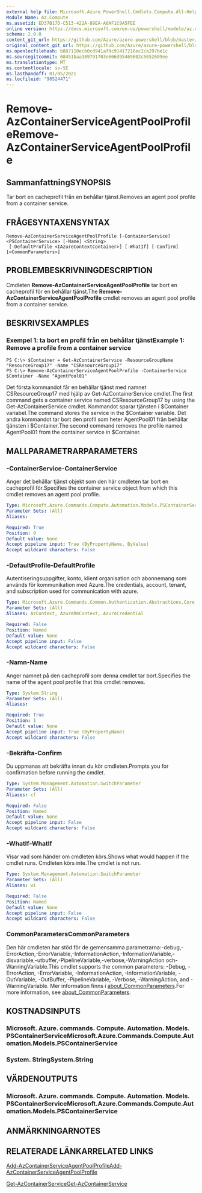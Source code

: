 ```yaml
---
external help file: Microsoft.Azure.PowerShell.Cmdlets.Compute.dll-Help.xml
Module Name: Az.Compute
ms.assetid: ED37B17D-C513-422A-89EA-A6AF1C9A5FEE
online version: https://docs.microsoft.com/en-us/powershell/module/az.compute/remove-azcontainerserviceagentpoolprofile
schema: 2.0.0
content_git_url: https://github.com/Azure/azure-powershell/blob/master/src/Compute/Compute/help/Remove-AzContainerServiceAgentPoolProfile.md
original_content_git_url: https://github.com/Azure/azure-powershell/blob/master/src/Compute/Compute/help/Remove-AzContainerServiceAgentPoolProfile.md
ms.openlocfilehash: b887110ecb0cd941af9c91417218ec2ca297be1c
ms.sourcegitcommit: 68451baa389791703e666d95469602c5652609ee
ms.translationtype: MT
ms.contentlocale: sv-SE
ms.lasthandoff: 01/05/2021
ms.locfileid: "98524471"
---
```

# <span data-ttu-id="83217-101">Remove-AzContainerServiceAgentPoolProfile</span><span class="sxs-lookup"><span data-stu-id="83217-101">Remove-AzContainerServiceAgentPoolProfile</span></span>

## <span data-ttu-id="83217-102">Sammanfattning</span><span class="sxs-lookup"><span data-stu-id="83217-102">SYNOPSIS</span></span>
<span data-ttu-id="83217-103">Tar bort en cacheprofil från en behållar tjänst.</span><span class="sxs-lookup"><span data-stu-id="83217-103">Removes an agent pool profile from a container service.</span></span>

## <span data-ttu-id="83217-104">FRÅGESYNTAXEN</span><span class="sxs-lookup"><span data-stu-id="83217-104">SYNTAX</span></span>

```
Remove-AzContainerServiceAgentPoolProfile [-ContainerService] <PSContainerService> [-Name] <String>
 [-DefaultProfile <IAzureContextContainer>] [-WhatIf] [-Confirm] [<CommonParameters>]
```

## <span data-ttu-id="83217-105">PROBLEMBESKRIVNING</span><span class="sxs-lookup"><span data-stu-id="83217-105">DESCRIPTION</span></span>
<span data-ttu-id="83217-106">Cmdleten **Remove-AzContainerServiceAgentPoolProfile** tar bort en cacheprofil för en behållar tjänst.</span><span class="sxs-lookup"><span data-stu-id="83217-106">The **Remove-AzContainerServiceAgentPoolProfile** cmdlet removes an agent pool profile from a container service.</span></span>

## <span data-ttu-id="83217-107">BESKRIVS</span><span class="sxs-lookup"><span data-stu-id="83217-107">EXAMPLES</span></span>

### <span data-ttu-id="83217-108">Exempel 1: ta bort en profil från en behållar tjänst</span><span class="sxs-lookup"><span data-stu-id="83217-108">Example 1: Remove a profile from a container service</span></span>
```
PS C:\> $Container = Get-AzContainerService -ResourceGroupName "ResourceGroup17" -Name "CSResourceGroup17" 
PS C:\> Remove-AzContainerServiceAgentPoolProfile -ContainerService $Container -Name "AgentPool01"
```

<span data-ttu-id="83217-109">Det första kommandot får en behållar tjänst med namnet CSResourceGroup17 med hjälp av Get-AzContainerService cmdlet.</span><span class="sxs-lookup"><span data-stu-id="83217-109">The first command gets a container service named CSResourceGroup17 by using the Get-AzContainerService cmdlet.</span></span>
<span data-ttu-id="83217-110">Kommandot sparar tjänsten i $Container variabel.</span><span class="sxs-lookup"><span data-stu-id="83217-110">The command stores the service in the $Container variable.</span></span>
<span data-ttu-id="83217-111">Det andra kommandot tar bort den profil som heter AgentPool01 från behållar tjänsten i $Container.</span><span class="sxs-lookup"><span data-stu-id="83217-111">The second command removes the profile named AgentPool01 from the container service in $Container.</span></span>

## <span data-ttu-id="83217-112">MALLPARAMETRAR</span><span class="sxs-lookup"><span data-stu-id="83217-112">PARAMETERS</span></span>

### <span data-ttu-id="83217-113">-ContainerService</span><span class="sxs-lookup"><span data-stu-id="83217-113">-ContainerService</span></span>
<span data-ttu-id="83217-114">Anger det behållar tjänst objekt som den här cmdleten tar bort en cacheprofil för.</span><span class="sxs-lookup"><span data-stu-id="83217-114">Specifies the container service object from which this cmdlet removes an agent pool profile.</span></span>

```yaml
Type: Microsoft.Azure.Commands.Compute.Automation.Models.PSContainerService
Parameter Sets: (All)
Aliases:

Required: True
Position: 0
Default value: None
Accept pipeline input: True (ByPropertyName, ByValue)
Accept wildcard characters: False
```

### <span data-ttu-id="83217-115">-DefaultProfile</span><span class="sxs-lookup"><span data-stu-id="83217-115">-DefaultProfile</span></span>
<span data-ttu-id="83217-116">Autentiseringsuppgifter, konto, klient organisation och abonnemang som används för kommunikation med Azure.</span><span class="sxs-lookup"><span data-stu-id="83217-116">The credentials, account, tenant, and subscription used for communication with azure.</span></span>

```yaml
Type: Microsoft.Azure.Commands.Common.Authentication.Abstractions.Core.IAzureContextContainer
Parameter Sets: (All)
Aliases: AzContext, AzureRmContext, AzureCredential

Required: False
Position: Named
Default value: None
Accept pipeline input: False
Accept wildcard characters: False
```

### <span data-ttu-id="83217-117">-Namn</span><span class="sxs-lookup"><span data-stu-id="83217-117">-Name</span></span>
<span data-ttu-id="83217-118">Anger namnet på den cacheprofil som denna cmdlet tar bort.</span><span class="sxs-lookup"><span data-stu-id="83217-118">Specifies the name of the agent pool profile that this cmdlet removes.</span></span>

```yaml
Type: System.String
Parameter Sets: (All)
Aliases:

Required: True
Position: 1
Default value: None
Accept pipeline input: True (ByPropertyName)
Accept wildcard characters: False
```

### <span data-ttu-id="83217-119">-Bekräfta</span><span class="sxs-lookup"><span data-stu-id="83217-119">-Confirm</span></span>
<span data-ttu-id="83217-120">Du uppmanas att bekräfta innan du kör cmdleten.</span><span class="sxs-lookup"><span data-stu-id="83217-120">Prompts you for confirmation before running the cmdlet.</span></span>

```yaml
Type: System.Management.Automation.SwitchParameter
Parameter Sets: (All)
Aliases: cf

Required: False
Position: Named
Default value: None
Accept pipeline input: False
Accept wildcard characters: False
```

### <span data-ttu-id="83217-121">-WhatIf</span><span class="sxs-lookup"><span data-stu-id="83217-121">-WhatIf</span></span>
<span data-ttu-id="83217-122">Visar vad som händer om cmdleten körs.</span><span class="sxs-lookup"><span data-stu-id="83217-122">Shows what would happen if the cmdlet runs.</span></span> <span data-ttu-id="83217-123">Cmdleten körs inte.</span><span class="sxs-lookup"><span data-stu-id="83217-123">The cmdlet is not run.</span></span>

```yaml
Type: System.Management.Automation.SwitchParameter
Parameter Sets: (All)
Aliases: wi

Required: False
Position: Named
Default value: None
Accept pipeline input: False
Accept wildcard characters: False
```

### <span data-ttu-id="83217-124">CommonParameters</span><span class="sxs-lookup"><span data-stu-id="83217-124">CommonParameters</span></span>
<span data-ttu-id="83217-125">Den här cmdleten har stöd för de gemensamma parametrarna:-debug,-ErrorAction,-ErrorVariable,-InformationAction,-InformationVariable,-disvariable,-utbuffer,-PipelineVariable,-verbose,-WarningAction och-WarningVariable.</span><span class="sxs-lookup"><span data-stu-id="83217-125">This cmdlet supports the common parameters: -Debug, -ErrorAction, -ErrorVariable, -InformationAction, -InformationVariable, -OutVariable, -OutBuffer, -PipelineVariable, -Verbose, -WarningAction, and -WarningVariable.</span></span> <span data-ttu-id="83217-126">Mer information finns i [about_CommonParameters](http://go.microsoft.com/fwlink/?LinkID=113216).</span><span class="sxs-lookup"><span data-stu-id="83217-126">For more information, see [about_CommonParameters](http://go.microsoft.com/fwlink/?LinkID=113216).</span></span>

## <span data-ttu-id="83217-127">KOSTNADS</span><span class="sxs-lookup"><span data-stu-id="83217-127">INPUTS</span></span>

### <span data-ttu-id="83217-128">Microsoft. Azure. commands. Compute. Automation. Models. PSContainerService</span><span class="sxs-lookup"><span data-stu-id="83217-128">Microsoft.Azure.Commands.Compute.Automation.Models.PSContainerService</span></span>

### <span data-ttu-id="83217-129">System. String</span><span class="sxs-lookup"><span data-stu-id="83217-129">System.String</span></span>

## <span data-ttu-id="83217-130">VÄRDEN</span><span class="sxs-lookup"><span data-stu-id="83217-130">OUTPUTS</span></span>

### <span data-ttu-id="83217-131">Microsoft. Azure. commands. Compute. Automation. Models. PSContainerService</span><span class="sxs-lookup"><span data-stu-id="83217-131">Microsoft.Azure.Commands.Compute.Automation.Models.PSContainerService</span></span>

## <span data-ttu-id="83217-132">ANMÄRKNINGAR</span><span class="sxs-lookup"><span data-stu-id="83217-132">NOTES</span></span>

## <span data-ttu-id="83217-133">RELATERADE LÄNKAR</span><span class="sxs-lookup"><span data-stu-id="83217-133">RELATED LINKS</span></span>

[<span data-ttu-id="83217-134">Add-AzContainerServiceAgentPoolProfile</span><span class="sxs-lookup"><span data-stu-id="83217-134">Add-AzContainerServiceAgentPoolProfile</span></span>](./Add-AzContainerServiceAgentPoolProfile.md)

[<span data-ttu-id="83217-135">Get-AzContainerService</span><span class="sxs-lookup"><span data-stu-id="83217-135">Get-AzContainerService</span></span>](./Get-AzContainerService.md)


